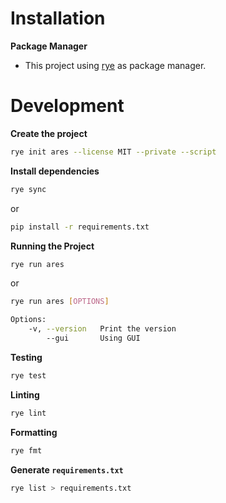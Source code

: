 # Installation

**Package Manager**

- This project using [rye](https://rye.astral.sh/) as package manager.

# Development

**Create the project**

```bash
rye init ares --license MIT --private --script
```

**Install dependencies**

```bash
rye sync
```

or

```bash
pip install -r requirements.txt
```

**Running the Project**

```bash
rye run ares
```

or

```bash
rye run ares [OPTIONS]

Options:
	-v,	--version	Print the version
		--gui		Using GUI
```

**Testing**

```bash
rye test
```

**Linting**

```bash
rye lint
```

**Formatting**

```bash
rye fmt
```

**Generate `requirements.txt`**

```bash
rye list > requirements.txt
```
